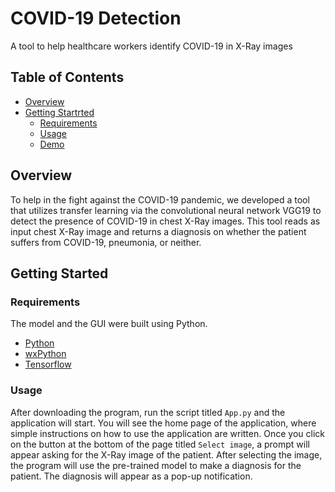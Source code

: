 # COVID-19 Detection
A tool to help healthcare workers identify COVID-19 in X-Ray images

## Table of Contents

- [Overview](#overview)
- [Getting Startrted](#requirements)
  * [Requirements](#requirements)
  * [Usage](#Usage)
  * [Demo](#demo)


## Overview
To help in the fight against the COVID-19 pandemic, we developed a tool that utilizes transfer learning via the convolutional neural network VGG19 to detect the presence of COVID-19 in chest X-Ray images. This tool reads as input chest X-Ray image and returns a diagnosis on whether the patient suffers from COVID-19, pneumonia, or neither.

## Getting Started
### Requirements
The model and the GUI were built using Python.
- [Python](https://www.python.org/)
- [wxPython](https://www.wxpython.org/)
- [Tensorflow](https://www.tensorflow.org/)


### Usage
After downloading the program, run the script titled `App.py` and the application will start.
You will see the home page of the application, where simple instructions on how to use the application are written.
Once you click on the button at the bottom of the page titled `Select image`, a prompt will appear asking for the X-Ray image of the patient.
After selecting the image, the program will use the pre-trained model to make a diagnosis for the patient.
The diagnosis will appear as a pop-up notification.

